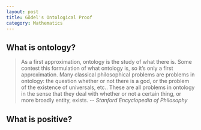 ```yaml
---
layout: post
title: Gödel's Ontological Proof
category: Mathematics
---
```


## What is ontology?
> As a first approximation, ontology is the study of what there is. Some contest this formulation of what ontology is, so it’s only a first approximation. Many classical philosophical problems are problems in ontology: the question whether or not there is a god, or the problem of the existence of universals, etc.. These are all problems in ontology in the sense that they deal with whether or not a certain thing, or more broadly entity, exists.
> -- <cite> Stanford Encyclopedia of Philosophy</cite>
## What is positive?
